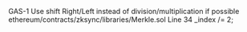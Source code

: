 GAS-1 Use shift Right/Left instead of division/multiplication if possible
ethereum/contracts/zksync/libraries/Merkle.sol
Line 34 _index /= 2;
